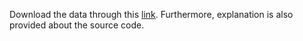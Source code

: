 Download the data through this [link](https://cs50.harvard.edu/ai/2020/projects/2/heredity/#getting-started). Furthermore, explanation is also provided about the source code.  
